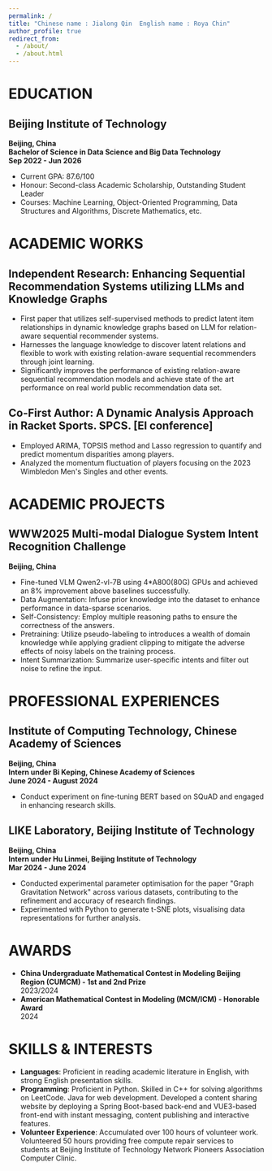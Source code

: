 ```yaml
---
permalink: /
title: "Chinese name : Jialong Qin  English name : Roya Chin"
author_profile: true
redirect_from: 
  - /about/
  - /about.html
---
```


# EDUCATION

## Beijing Institute of Technology  
**Beijing, China**  
**Bachelor of Science in Data Science and Big Data Technology**  
**Sep 2022 - Jun 2026**  
- Current GPA: 87.6/100  
- Honour: Second-class Academic Scholarship, Outstanding Student Leader  
- Courses: Machine Learning, Object-Oriented Programming, Data Structures and Algorithms, Discrete Mathematics, etc.

# ACADEMIC WORKS

## Independent Research: Enhancing Sequential Recommendation Systems utilizing LLMs and Knowledge Graphs  
- First paper that utilizes self-supervised methods to predict latent item relationships in dynamic knowledge graphs based on LLM for relation-aware sequential recommender systems.  
- Harnesses the language knowledge to discover latent relations and flexible to work with existing relation-aware sequential recommenders through joint learning.  
- Significantly improves the performance of existing relation-aware sequential recommendation models and achieve state of the art performance on real world public recommendation data set.

## Co-First Author: A Dynamic Analysis Approach in Racket Sports. SPCS. [EI conference]  
- Employed ARIMA, TOPSIS method and Lasso regression to quantify and predict momentum disparities among players.  
- Analyzed the momentum fluctuation of players focusing on the 2023 Wimbledon Men's Singles and other events.

# ACADEMIC PROJECTS

## WWW2025 Multi-modal Dialogue System Intent Recognition Challenge  
**Beijing, China**  
- Fine-tuned VLM Qwen2-vl-7B using 4*A800(80G) GPUs and achieved an 8% improvement above baselines successfully.  
- Data Augmentation: Infuse prior knowledge into the dataset to enhance performance in data-sparse scenarios.  
- Self-Consistency: Employ multiple reasoning paths to ensure the correctness of the answers.  
- Pretraining: Utilize pseudo-labeling to introduces a wealth of domain knowledge while applying gradient clipping to mitigate the adverse effects of noisy labels on the training process.  
- Intent Summarization: Summarize user-specific intents and filter out noise to refine the input.

# PROFESSIONAL EXPERIENCES

## Institute of Computing Technology, Chinese Academy of Sciences  
**Beijing, China**  
**Intern under Bi Keping, Chinese Academy of Sciences**  
**June 2024 - August 2024**  
- Conduct experiment on fine-tuning BERT based on SQuAD and engaged in enhancing research skills.

## LIKE Laboratory, Beijing Institute of Technology  
**Beijing, China**  
**Intern under Hu Linmei, Beijing Institute of Technology**  
**Mar 2024 - June 2024**  
- Conducted experimental parameter optimisation for the paper "Graph Gravitation Network" across various datasets, contributing to the refinement and accuracy of research findings.  
- Experimented with Python to generate t-SNE plots, visualising data representations for further analysis.

# AWARDS

- **China Undergraduate Mathematical Contest in Modeling Beijing Region (CUMCM) - 1st and 2nd Prize**  
  2023/2024  
- **American Mathematical Contest in Modeling (MCM/ICM) - Honorable Award**  
  2024

# SKILLS & INTERESTS

- **Languages**: Proficient in reading academic literature in English, with strong English presentation skills.  
- **Programming**: Proficient in Python. Skilled in C++ for solving algorithms on LeetCode. Java for web development. Developed a content sharing website by deploying a Spring Boot-based back-end and VUE3-based front-end with instant messaging, content publishing and interactive features.  
- **Volunteer Experience**: Accumulated over 100 hours of volunteer work. Volunteered 50 hours providing free compute repair services to students at Beijing Institute of Technology Network Pioneers Association Computer Clinic.
